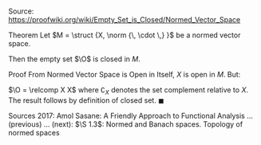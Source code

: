 # 

Source: https://proofwiki.org/wiki/Empty_Set_is_Closed/Normed_Vector_Space

Theorem
Let $M = \struct {X, \norm {\, \cdot \,} }$ be a normed vector space.

Then the empty set $\O$ is closed in $M$.


Proof
From Normed Vector Space is Open in Itself, $X$ is open in $M$.
But:

$\O = \relcomp X X$
where $\complement_X$ denotes the set complement relative to $X$.
The result follows by definition of closed set.
$\blacksquare$


Sources
2017: Amol Sasane: A Friendly Approach to Functional Analysis ... (previous) ... (next): $\S 1.3$: Normed and Banach spaces. Topology of normed spaces




